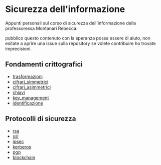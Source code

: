 # Sicurezza dell'informazione

Appunti personali sul corso di sicurezza dell'informazione della professoressa Montanari Rebecca.

pubblico questo contenuto con la speranza possa essere di aiuto, non esitate a aprire una issue sulla repository se volete contribuire ho trovate imprecisioni.

## Fondamenti crittografici

- [trasformazioni](sicurezza_informazione/trasformazioni.md)
- [cifrari_simmetrici](sicurezza_informazione/cifrari_simmetrici.md)
- [cifrari_asimmetrici](sicurezza_informazione/cifrari_asimmetrici.md)
- [chiavi](sicurezza_informazione/chiavi.md)
- [key_management](sicurezza_informazione/key_management.md)
- [identificazione](sicurezza_informazione/identificazione.md)

## Protocolli di sicurezza

- [rsa](sicurezza_informazione/rsa.md)
- [ssl](sicurezza_informazione/ssl.md)
- [ipsec](sicurezza_informazione/ipsec.md)
- [kerberos](sicurezza_informazione/kerberos.md)
- [pgp](sicurezza_informazione/pgp.md)
- [blockchain](sicurezza_informazione/blockchain.md)